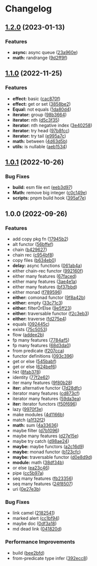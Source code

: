 # Changelog

## [1.2.0](https://github.com/soraLib/sa-lambda/compare/v1.1.0...v1.2.0) (2023-01-13)


### Features

* **async:** async queue ([23a960e](https://github.com/soraLib/sa-lambda/commit/23a960e15ae23102264acace2e94a3c526ee0300))
* **math:** randrange ([9d2ff9f](https://github.com/soraLib/sa-lambda/commit/9d2ff9ff31eb82030d08551343d58a35a13a62a0))

## [1.1.0](https://github.com/soraLib/sa-lambda/compare/v1.0.1...v1.1.0) (2022-11-25)


### Features

* **effect:** basic ([cac870f](https://github.com/soraLib/sa-lambda/commit/cac870f330f31dec3bd71d5ff2a959fb72e344c1))
* **effect:** get or set ([3858be2](https://github.com/soraLib/sa-lambda/commit/3858be2e5ae7cc7de7ab8ba5c55c6955142cd663))
* **Equal:** not equals ([1da80d4](https://github.com/soraLib/sa-lambda/commit/1da80d4f1dc6ae58ee397ab9b70741b52f931888))
* **iterator:** group ([98b3664](https://github.com/soraLib/sa-lambda/commit/98b3664edcf82c644e8e61ad6bdd97a3c6aa9f68))
* **iterator:** nth ([d5c3f35](https://github.com/soraLib/sa-lambda/commit/d5c3f3597b5b0ad7e39e49e8bf11ac54fa6b0089))
* **iterator:** nth negative index ([3e40258](https://github.com/soraLib/sa-lambda/commit/3e402588ef46f5f01c92c2935b5322f2b24870fc))
* **iterator:** try head ([97b8fcc](https://github.com/soraLib/sa-lambda/commit/97b8fcc31e0856ee91712556860b5cfce4f44ffd))
* **iterator:** try tail ([e995a7c](https://github.com/soraLib/sa-lambda/commit/e995a7cd5bca75226dfe4f8d66412b5bf6a594e9))
* **math:** between ([4d63d5b](https://github.com/soraLib/sa-lambda/commit/4d63d5b140c44a176cd5abd3a7d95bfe56bf232f))
* **utils:** is nullable ([aeb1534](https://github.com/soraLib/sa-lambda/commit/aeb1534a046ddc29f3a4b7538af0b5a4ebe00c0d))

## [1.0.1](https://github.com/soraLib/sa-lambda/compare/v1.0.0...v1.0.1) (2022-10-26)


### Bug Fixes

* **build:** esm file ext ([eeb3d97](https://github.com/soraLib/sa-lambda/commit/eeb3d97b2e86b61465e98fffb4962bfc6c7ecdef))
* **Math:** remove big integer ([c0c149e](https://github.com/soraLib/sa-lambda/commit/c0c149e87b7af305fce2c35cfc1a4a34afa3af0d))
* **scripts:** pnpm build hook ([395af7e](https://github.com/soraLib/sa-lambda/commit/395af7e2dbd3098175e5f4b78cd194bf9b73a1e5))

## 1.0.0 (2022-09-26)


### Features

* add copy pkg fn ([17945b2](https://github.com/soraLib/sa-lambda/commit/17945b282be57d56b55f822ad19bfd1bdeb7c2fe))
* alt functor ([56bffef](https://github.com/soraLib/sa-lambda/commit/56bffefa359d06f2832327fe0f6be8d10e12308a))
* chain ([b429627](https://github.com/soraLib/sa-lambda/commit/b429627a00df4d6946686654ecc0c17bd4db946d))
* chain rec ([c954bf8](https://github.com/soraLib/sa-lambda/commit/c954bf808a086584a431a37ae1ee392318ae515b))
* copy files ([b634eb0](https://github.com/soraLib/sa-lambda/commit/b634eb0bb07a00402b64b67e07a25dae73b754b3))
* **delay:** async functions ([061ab4a](https://github.com/soraLib/sa-lambda/commit/061ab4ac25680e51bb2bb7f1fdd0078a8eebaec9))
* either chain-rec functor ([992160f](https://github.com/soraLib/sa-lambda/commit/992160f7747c5da290a15f392600d3b14f67e5c1))
* either many features ([67faced](https://github.com/soraLib/sa-lambda/commit/67faceda996c380506f3a0431acfcc2e0aeb5fce))
* either many features ([3ae4e1a](https://github.com/soraLib/sa-lambda/commit/3ae4e1a8417ff06100070e10ec03fbe69870af10))
* either many features ([bf37bbd](https://github.com/soraLib/sa-lambda/commit/bf37bbd79f6d40070eab6f549f71b02b5f7b5295))
* either monad ([f789596](https://github.com/soraLib/sa-lambda/commit/f7895964a8208c35c1e38e04daa149468ed6ea60))
* **either:** comonad functor ([9f8a42b](https://github.com/soraLib/sa-lambda/commit/9f8a42bee2fc30de0d639975c01298961af476dd))
* **either:** empty ([33c71c3](https://github.com/soraLib/sa-lambda/commit/33c71c3340bf73eaa659b7f556d5cb26446d1344))
* **either:** filterOrElse ([9e5ff23](https://github.com/soraLib/sa-lambda/commit/9e5ff235181758563dfc53e643429eabf7985f7d))
* **either:** traversable functor ([f2c3eb3](https://github.com/soraLib/sa-lambda/commit/f2c3eb374468cb85c9a121b33ac941f6ff7e143b))
* **either:** traverse ([fd275e4](https://github.com/soraLib/sa-lambda/commit/fd275e4e90921290f9d3e1cba1fc7c0e6a0dd1fb))
* equals ([092445c](https://github.com/soraLib/sa-lambda/commit/092445ca2d12d69a6cf248f9d3cac5c1385afa76))
* exists ([75c5053](https://github.com/soraLib/sa-lambda/commit/75c50539534ba95cc568d31e16c87c49d99e239e))
* flow ([addee2b](https://github.com/soraLib/sa-lambda/commit/addee2b3071ed5276215fdef64dfb8e666c76f64))
* fp many features ([7784af5](https://github.com/soraLib/sa-lambda/commit/7784af544adfe5d9c204ee8f1223c45a7e2aa677))
* fp many features ([68d3da0](https://github.com/soraLib/sa-lambda/commit/68d3da0d19a4f6e7584096c61a25e037bbf16cc0))
* from predicate ([f207cca](https://github.com/soraLib/sa-lambda/commit/f207cca87c97ac43ac88ec8d03908038c2fe0c79))
* functor definitions ([093c396](https://github.com/soraLib/sa-lambda/commit/093c3966a40b95823c57c09d88b766437b96f6c7))
* get or else ([545babf](https://github.com/soraLib/sa-lambda/commit/545babfa73bdd382c884cdf3aa36066de7dadd04))
* get or else ([624bef6](https://github.com/soraLib/sa-lambda/commit/624bef6ef123a5e3a77234afab87b98339b3b811))
* hkt ([8fab378](https://github.com/soraLib/sa-lambda/commit/8fab37815db79ab11aa7460f36073c5d18555e74))
* identity ([77f2e62](https://github.com/soraLib/sa-lambda/commit/77f2e6265f73ea36a6f0d70f988afe3d7a17e2b1))
* iter many features ([9f80b28](https://github.com/soraLib/sa-lambda/commit/9f80b28f33ebeec281e9c6fc94f20abfcf6dbde7))
* **iter:** alternative functor ([7d28dfc](https://github.com/soraLib/sa-lambda/commit/7d28dfcc1dc4279cea13b4a8e04c6af1571bb0ac))
* iterator many features ([cd873cf](https://github.com/soraLib/sa-lambda/commit/cd873cf7093179adb06ed163ee827aff5025e6b2))
* iterator many features ([59da3ea](https://github.com/soraLib/sa-lambda/commit/59da3ea075101e868aa0431fb3fa90b15158b445))
* **iter:** iterator functors ([f50f696](https://github.com/soraLib/sa-lambda/commit/f50f696139c5fe9499e238efa0c1853a9c4feac0))
* lazy ([9970f3e](https://github.com/soraLib/sa-lambda/commit/9970f3e98f2b257e124a812b6a10ac43bafef644))
* make modules ([4d1166b](https://github.com/soraLib/sa-lambda/commit/4d1166b1b012aa72fede8ea57a10dc7afafdf5fe))
* match ([a1f32f2](https://github.com/soraLib/sa-lambda/commit/a1f32f22f3febaec9b301246d9ee38c5660e5449))
* **math:** sum ([4a33636](https://github.com/soraLib/sa-lambda/commit/4a336362175f9bdbe1e2a3c9702e581176357631))
* maybe filter ([d7b1096](https://github.com/soraLib/sa-lambda/commit/d7b10966bd9806c0b6c28b534bde5a715a838a4d))
* maybe many features ([d27e15e](https://github.com/soraLib/sa-lambda/commit/d27e15e2f1d70432d8c69d0e471cb7c539bb99fd))
* maybe try catch ([d98ae24](https://github.com/soraLib/sa-lambda/commit/d98ae24d311536360bffb311315331c21a12be48))
* **maybe:** maybe functors ([a2c16d9](https://github.com/soraLib/sa-lambda/commit/a2c16d9b10f1c8bf52f6d291283cada8594ddb06))
* **maybe:** monad functor ([b123cfc](https://github.com/soraLib/sa-lambda/commit/b123cfce92ba19e943e537dad5be55193afa7d89))
* **maybe:** traversable functor ([d0e8d9d](https://github.com/soraLib/sa-lambda/commit/d0e8d9dc032ebfa71f8ed2053f59b165aee1ab0b))
* **module:** math ([38df34b](https://github.com/soraLib/sa-lambda/commit/38df34b4355c3c7b4435c6b52d84ae73bbbe1812))
* or else ([ea23c46](https://github.com/soraLib/sa-lambda/commit/ea23c46d7a25552550f2aab9457ec5758e0310f4))
* pipe ([cc5b97a](https://github.com/soraLib/sa-lambda/commit/cc5b97ac8627dd7f43a4f1db5144cff33f703127))
* seq many features ([fb23356](https://github.com/soraLib/sa-lambda/commit/fb2335665ea2c9ce6fb757b99ef0abccb99aa969))
* seq many features ([24f8507](https://github.com/soraLib/sa-lambda/commit/24f8507c1d6fa96d5efac8d3ee00135e4ae4baca))
* uri ([0e27e3b](https://github.com/soraLib/sa-lambda/commit/0e27e3b7ac9207bbde78e2d7108ccafef1c9b028))


### Bug Fixes

* link camel ([2182541](https://github.com/soraLib/sa-lambda/commit/21825416a9cc809495ffc408c9f7c3de05bef0fa))
* marked alert ([cc1bf94](https://github.com/soraLib/sa-lambda/commit/cc1bf94b670f96f1d4ad5bf35f0a3748482afc7d))
* maybe doc ([0df3a18](https://github.com/soraLib/sa-lambda/commit/0df3a18bb3ea846a2dab691ffd7ed486247dbb4b))
* md dead link ([041820d](https://github.com/soraLib/sa-lambda/commit/041820dddc49f835e0a9246e5943cb94fffbb073))


### Performance Improvements

* build ([bee2bfd](https://github.com/soraLib/sa-lambda/commit/bee2bfd0be3d54b3c0a68fb7d84b346459a27be4))
* from-predicate type infer ([392ecc8](https://github.com/soraLib/sa-lambda/commit/392ecc82e6046047f139aae4125ed762ed6e22b6))
